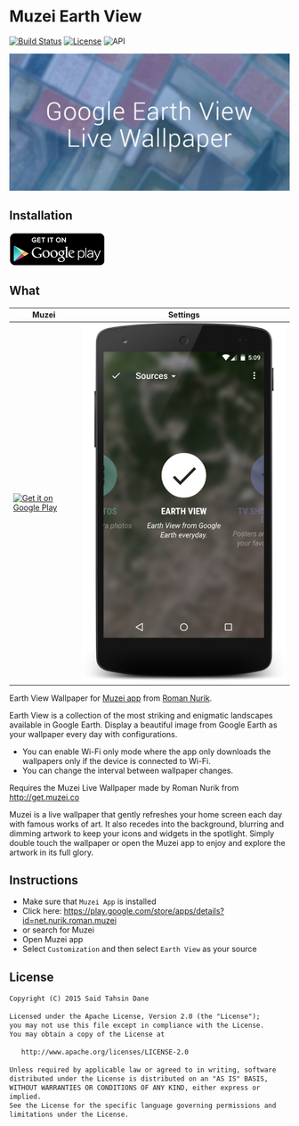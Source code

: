 Muzei Earth View
================

[![Build Status](https://travis-ci.org/tasomaniac/MuzeiEarthView.png?branch=master)](https://travis-ci.org/tasomaniac/MuzeiEarthView)
[![License](http://img.shields.io/:license-apache-blue.svg)](http://www.apache.org/licenses/LICENSE-2.0.html)
![API](https://img.shields.io/badge/API-17%2B-brightgreen.svg?style=flat)

[![Get it on Google Play](art/feature.png)][1]

Installation
------------

[![Get it on Google Play](art/en_generic_rgb_wo_60.png)][1]

What
----

Muzei | Settings
--- | ---
[![Get it on Google Play](art/screenshot-01.png)][1] | [![Get it on Google Play](art/screenshot-02.png)][1]

Earth View Wallpaper for [Muzei app](https://play.google.com/store/apps/details?id=net.nurik.roman.dashclock)
from [Roman Nurik](https://plus.google.com/+RomanNurik).

Earth View is a collection of the most striking and enigmatic landscapes available in Google Earth.
Display a beautiful image from Google Earth as your wallpaper every day with configurations.
- You can enable Wi-Fi only mode where the app only downloads the wallpapers only if the device is connected to Wi-Fi.
- You can change the interval between wallpaper changes.

Requires the Muzei Live Wallpaper made by Roman Nurik from http://get.muzei.co

Muzei is a live wallpaper that gently refreshes your home screen each day with famous works of art. It also recedes into the background, blurring and dimming artwork to keep your icons and widgets in the spotlight. Simply double touch the wallpaper or open the Muzei app to enjoy and explore the artwork in its full glory.

Instructions
------------

- Make sure that `Muzei App` is installed
- Click here: https://play.google.com/store/apps/details?id=net.nurik.roman.muzei
- or search for Muzei
- Open Muzei app
- Select `Customization` and then select `Earth View` as your source


License
-------

    Copyright (C) 2015 Said Tahsin Dane

    Licensed under the Apache License, Version 2.0 (the "License");
    you may not use this file except in compliance with the License.
    You may obtain a copy of the License at

       http://www.apache.org/licenses/LICENSE-2.0

    Unless required by applicable law or agreed to in writing, software
    distributed under the License is distributed on an "AS IS" BASIS,
    WITHOUT WARRANTIES OR CONDITIONS OF ANY KIND, either express or implied.
    See the License for the specific language governing permissions and
    limitations under the License.



[1]: https://play.google.com/store/apps/details?id=com.tasomaniac.muzei.earthview
